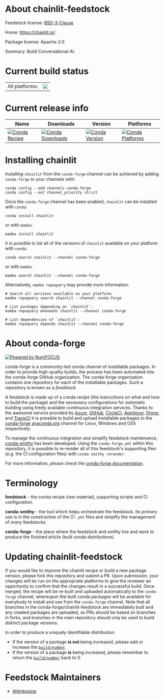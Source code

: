 About chainlit-feedstock
========================

Feedstock license: [BSD-3-Clause](https://github.com/conda-forge/chainlit-feedstock/blob/main/LICENSE.txt)

Home: https://chainlit.io/

Package license: Apache-2.0

Summary: Build Conversational AI.

Current build status
====================


<table><tr><td>All platforms:</td>
    <td>
      <a href="https://dev.azure.com/conda-forge/feedstock-builds/_build/latest?definitionId=25193&branchName=main">
        <img src="https://dev.azure.com/conda-forge/feedstock-builds/_apis/build/status/chainlit-feedstock?branchName=main">
      </a>
    </td>
  </tr>
</table>

Current release info
====================

| Name | Downloads | Version | Platforms |
| --- | --- | --- | --- |
| [![Conda Recipe](https://img.shields.io/badge/recipe-chainlit-green.svg)](https://anaconda.org/conda-forge/chainlit) | [![Conda Downloads](https://img.shields.io/conda/dn/conda-forge/chainlit.svg)](https://anaconda.org/conda-forge/chainlit) | [![Conda Version](https://img.shields.io/conda/vn/conda-forge/chainlit.svg)](https://anaconda.org/conda-forge/chainlit) | [![Conda Platforms](https://img.shields.io/conda/pn/conda-forge/chainlit.svg)](https://anaconda.org/conda-forge/chainlit) |

Installing chainlit
===================

Installing `chainlit` from the `conda-forge` channel can be achieved by adding `conda-forge` to your channels with:

```
conda config --add channels conda-forge
conda config --set channel_priority strict
```

Once the `conda-forge` channel has been enabled, `chainlit` can be installed with `conda`:

```
conda install chainlit
```

or with `mamba`:

```
mamba install chainlit
```

It is possible to list all of the versions of `chainlit` available on your platform with `conda`:

```
conda search chainlit --channel conda-forge
```

or with `mamba`:

```
mamba search chainlit --channel conda-forge
```

Alternatively, `mamba repoquery` may provide more information:

```
# Search all versions available on your platform:
mamba repoquery search chainlit --channel conda-forge

# List packages depending on `chainlit`:
mamba repoquery whoneeds chainlit --channel conda-forge

# List dependencies of `chainlit`:
mamba repoquery depends chainlit --channel conda-forge
```


About conda-forge
=================

[![Powered by
NumFOCUS](https://img.shields.io/badge/powered%20by-NumFOCUS-orange.svg?style=flat&colorA=E1523D&colorB=007D8A)](https://numfocus.org)

conda-forge is a community-led conda channel of installable packages.
In order to provide high-quality builds, the process has been automated into the
conda-forge GitHub organization. The conda-forge organization contains one repository
for each of the installable packages. Such a repository is known as a *feedstock*.

A feedstock is made up of a conda recipe (the instructions on what and how to build
the package) and the necessary configurations for automatic building using freely
available continuous integration services. Thanks to the awesome service provided by
[Azure](https://azure.microsoft.com/en-us/services/devops/), [GitHub](https://github.com/),
[CircleCI](https://circleci.com/), [AppVeyor](https://www.appveyor.com/),
[Drone](https://cloud.drone.io/welcome), and [TravisCI](https://travis-ci.com/)
it is possible to build and upload installable packages to the
[conda-forge](https://anaconda.org/conda-forge) [anaconda.org](https://anaconda.org/)
channel for Linux, Windows and OSX respectively.

To manage the continuous integration and simplify feedstock maintenance,
[conda-smithy](https://github.com/conda-forge/conda-smithy) has been developed.
Using the ``conda-forge.yml`` within this repository, it is possible to re-render all of
this feedstock's supporting files (e.g. the CI configuration files) with ``conda smithy rerender``.

For more information, please check the [conda-forge documentation](https://conda-forge.org/docs/).

Terminology
===========

**feedstock** - the conda recipe (raw material), supporting scripts and CI configuration.

**conda-smithy** - the tool which helps orchestrate the feedstock.
                   Its primary use is in the construction of the CI ``.yml`` files
                   and simplify the management of *many* feedstocks.

**conda-forge** - the place where the feedstock and smithy live and work to
                  produce the finished article (built conda distributions)


Updating chainlit-feedstock
===========================

If you would like to improve the chainlit recipe or build a new
package version, please fork this repository and submit a PR. Upon submission,
your changes will be run on the appropriate platforms to give the reviewer an
opportunity to confirm that the changes result in a successful build. Once
merged, the recipe will be re-built and uploaded automatically to the
`conda-forge` channel, whereupon the built conda packages will be available for
everybody to install and use from the `conda-forge` channel.
Note that all branches in the conda-forge/chainlit-feedstock are
immediately built and any created packages are uploaded, so PRs should be based
on branches in forks, and branches in the main repository should only be used to
build distinct package versions.

In order to produce a uniquely identifiable distribution:
 * If the version of a package **is not** being increased, please add or increase
   the [``build/number``](https://docs.conda.io/projects/conda-build/en/latest/resources/define-metadata.html#build-number-and-string).
 * If the version of a package **is** being increased, please remember to return
   the [``build/number``](https://docs.conda.io/projects/conda-build/en/latest/resources/define-metadata.html#build-number-and-string)
   back to 0.

Feedstock Maintainers
=====================

* [@timkpaine](https://github.com/timkpaine/)


